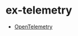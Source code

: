 # ex-telemetry

- [OpenTelemetry](https://opentelemetry.io/docs/instrumentation/net/getting-started)
